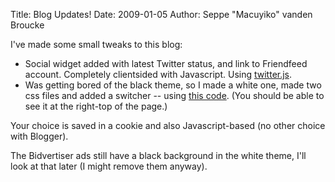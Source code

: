 Title: Blog Updates!
Date: 2009-01-05
Author: Seppe "Macuyiko" vanden Broucke

I've made some small tweaks to this blog:  * Social widget added with latest Twitter status, and link to Friendfeed account. Completely clientsided with Javascript. Using [twitter.js](http://remysharp.com/2007/05/18/add-twitter-to-your-blog-step-by-step/).* Was getting bored of the black theme, so I made a white one, made two css files and added a switcher -- using [this code](http://www.ecst.csuchico.edu/~bertucci/csci245/styleswitcher.htm). (You should be able to see it at the right-top of the page.)  
Your choice is saved in a cookie and also Javascript-based (no other choice with Blogger).  
The Bidvertiser ads still have a black background in the white theme, I'll look at that later (I might remove them anyway).
